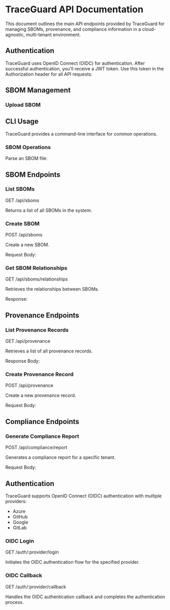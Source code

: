 # TraceGuard API Documentation

This document outlines the main API endpoints provided by TraceGuard for managing SBOMs, provenance, and compliance information in a cloud-agnostic, multi-tenant environment.

## Authentication

TraceGuard uses OpenID Connect (OIDC) for authentication. After successful authentication, you'll receive a JWT token. Use this token in the Authorization header for all API requests:

## SBOM Management

### Upload SBOM

## CLI Usage

TraceGuard provides a command-line interface for common operations.

### SBOM Operations

Parse an SBOM file:

## SBOM Endpoints

### List SBOMs

GET /api/sboms

Returns a list of all SBOMs in the system.

### Create SBOM

POST /api/sboms

Create a new SBOM.

Request Body:

### Get SBOM Relationships

GET /api/sboms/relationships

Retrieves the relationships between SBOMs.

Response:

## Provenance Endpoints

### List Provenance Records

GET /api/provenance

Retrieves a list of all provenance records.

Response Body:

### Create Provenance Record

POST /api/provenance

Create a new provenance record.

Request Body:

## Compliance Endpoints

### Generate Compliance Report

POST /api/compliance/report

Generates a compliance report for a specific tenant.

Request Body:

## Authentication

TraceGuard supports OpenID Connect (OIDC) authentication with multiple providers:

- Azure
- GitHub
- Google
- GitLab

### OIDC Login

GET /auth/:provider/login

Initiates the OIDC authentication flow for the specified provider.

### OIDC Callback

GET /auth/:provider/callback

Handles the OIDC authentication callback and completes the authentication process.